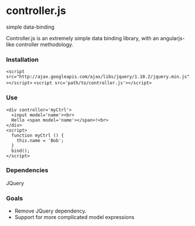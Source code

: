 controller.js
=============

simple data-binding

Controller.js is an extremely simple data binding library, with an angularjs-like controller methodology.

### Installation
`<script src="http://ajax.googleapis.com/ajax/libs/jquery/1.10.2/jquery.min.js"></script>`
`<script src='path/to/controller.js'></script>`

### Use
```
<div controller='myCtrl'>
  <input model='name'><br>
  Hello <span model='name'></span>!<br>
</div>
<script>
  function myCtrl () {
    this.name = 'Bob';
  }
  bind();
</script>
```

### Dependencies
JQuery

### Goals
* Remove JQuery dependency.
* Support for more complicated model expressions

